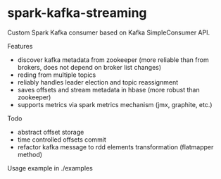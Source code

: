 spark-kafka-streaming
=====================

Custom Spark Kafka consumer based on Kafka SimpleConsumer API.

Features
- discover kafka metadata from zookeeper (more reliable than from brokers, does not depend on broker list changes)
- reding from multiple topics
- reliably handles leader election and topic reassignment
- saves offsets and stream metadata in hbase (more robust than zookeeper)
- supports metrics via spark metrics mechanism (jmx, graphite, etc.)

Todo
- abstract offset storage
- time controlled offsets commit
- refactor kafka message to rdd elements transformation (flatmapper method)

Usage example in ./examples
